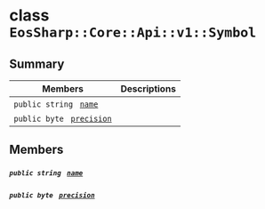 # class `EosSharp::Core::Api::v1::Symbol` 

## Summary

 Members                                | Descriptions                                
----------------------------------------|---------------------------------------------
`public string ` [`name`](#class_eos_sharp_1_1_core_1_1_api_1_1v1_1_1_symbol_1a8ccf841cb59e451791bcb2e1ac4f1edc) | 
`public byte ` [`precision`](#class_eos_sharp_1_1_core_1_1_api_1_1v1_1_1_symbol_1a2070483b27462ea509a4104573fff500) | 

## Members

##### `public string ` [`name`](#class_eos_sharp_1_1_core_1_1_api_1_1v1_1_1_symbol_1a8ccf841cb59e451791bcb2e1ac4f1edc) 

##### `public byte ` [`precision`](#class_eos_sharp_1_1_core_1_1_api_1_1v1_1_1_symbol_1a2070483b27462ea509a4104573fff500) 

